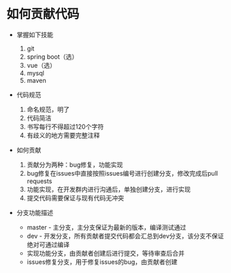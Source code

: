 # 如何贡献代码
- 掌握如下技能
  1. git
  2. spring boot（选）
  3. vue（选）
  4. mysql
  5. maven

- 代码规范
  1. 命名规范，明了
  2. 代码简洁
  3. 书写每行不得超过120个字符
  4. 有歧义的地方需要完整注释
- 如何贡献
  1. 贡献分为两种：bug修复，功能实现
  2. bug修复在issues中直接按照issues编号进行创建分支，修改完成后pull requests
  3. 功能实现，在开发群内进行沟通后，单独创建分支，进行实现
  4. 提交代码需要保证与现有代码无冲突
- 分支功能描述
  - master - 主分支，主分支保证为最新的版本，编译测试通过
  - dev - 开发分支，所有贡献者提交代码都会汇总到dev分支，该分支不保证绝对可通过编译
  - 实现功能分支，由贡献者创建后进行提交，等待审查后合并
  - issues修复分支，用于修复issues的bug，由贡献者创建
